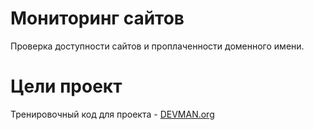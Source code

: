 # Мониторинг сайтов

Проверка доступности сайтов и проплаченности доменного имени.

# Цели проект

Тренировочный код для проекта - [DEVMAN.org](https://devman.org)

